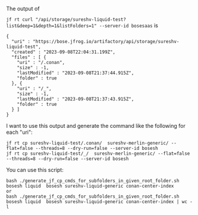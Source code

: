 The output of 

`jf rt curl "/api/storage/sureshv-liquid-test?list&deep=1&depth=1&listFolders=1" --server-id bosesaas`
is
```
{
  "uri" : "https://bose.jfrog.io/artifactory/api/storage/sureshv-liquid-test",
  "created" : "2023-09-08T22:04:31.199Z",
  "files" : [ {
    "uri" : "/.conan",
    "size" : -1,
    "lastModified" : "2023-09-08T21:37:44.915Z",
    "folder" : true
  }, {
    "uri" : "/_",
    "size" : -1,
    "lastModified" : "2023-09-08T21:37:43.915Z",
    "folder" : true
  } ]
}
```



I want to use this output and generate the command like the following for each "uri":
```
jf rt cp sureshv-liquid-test/.conan/  sureshv-merlin-generic/ --flat=false --threads=8 --dry-run=false --server-id bosesh
jf rt cp sureshv-liquid-test/_/  sureshv-merlin-generic/ --flat=false --threads=8 --dry-run=false --server-id bosesh
```

You can use this script:
```
bash ./generate_jf_cp_cmds_for_subfolders_in_given_root_folder.sh bosesh liquid  bosesh sureshv-liquid-generic conan-center-index 
or
bash ./generate_jf_cp_cmds_for_subfolders_in_given_root_folder.sh bosesh liquid  bosesh sureshv-liquid-generic conan-center-index | wc -l  
```
